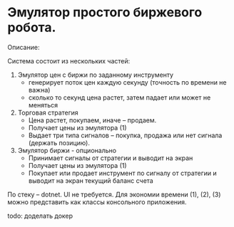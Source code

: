 # Эмулятор простого биржевого робота.

Описание:

Cистема состоит из нескольких частей:

1. Эмулятор цен с биржи по заданному инструменту
    - генерирует поток цен каждую секунду (точность по времени не важна)
    - сколько то секунд цена растет, затем падает или может не меняться
2. Торговая стратегия
    - Цена растет, покупаем, иначе – продаем.
    - Получает цены из эмулятора (1)
    - Выдает три типа сигналов – покупка, продажа или нет сигнала (держать позицию).
3. Эмулятор биржи - опционально
    - Принимает сигналы от стратегии и выводит на экран
    - Получает цены из эмулятора (1)
    - Покупает или продает инструмент по сигналу от стратегии и выводит на экран текущий баланс счета

По стеку – dotnet. UI не требуется.
Для экономии времени (1), (2), (3) можно представить как классы консольного приложения.

todo: доделать докер
